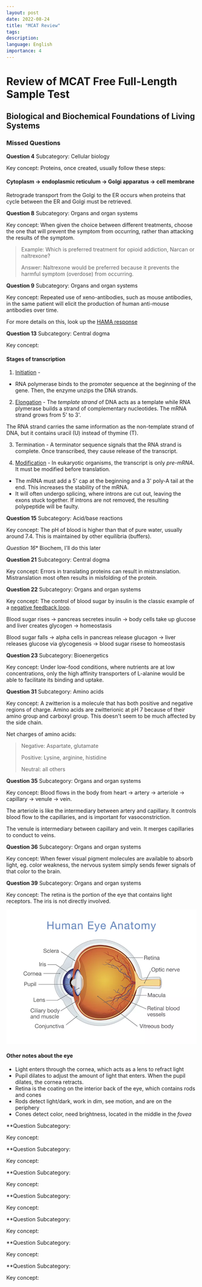 ```yaml
---
layout: post
date: 2022-08-24
title: "MCAT Review"
tags: 
description: 
language: English
importance: 4
---
```

# Review of MCAT Free Full-Length Sample Test

## Biological and Biochemical Foundations of Living Systems

### Missed Questions

**Question 4**
Subcategory: Cellular biology

Key concept: Proteins, once created, usually follow these steps: 

#### Cytoplasm -> endoplasmic reticulum -> Golgi apparatus -> cell membrane

Retrograde transport from the Golgi to the ER occurs when proteins that cycle between the ER and Golgi must be retrieved.

**Question 8**
Subcategory: Organs and organ systems

Key concept: When given the choice between different treatments, choose the one that will prevent the symptom from occurring, rather than attacking the results of the symptom.

>Example: Which is preferred treatment for opioid addiction, Narcan or naltrexone?
>
>Answer: Naltrexone would be preferred because it prevents the harmful symptom (overdose) from occurring.

**Question 9**
Subcategory: Organs and organ systems

Key concept: Repeated use of xeno-antibodies, such as mouse antibodies, in the same patient will elicit the production of human anti-mouse antibodies over time.

For more details on this, look up the [HAMA response](https://en.wikipedia.org/wiki/Human_anti-mouse_antibody)

**Question 13**
Subcategory: Central dogma

Key concept: 

#### Stages of transcription

1. [Initiation](https://cdn.kastatic.org/ka-perseus-images/22a15818999b09a1ba58a9abaadfe1045c93d2f4.png) -
- RNA polymerase binds to the promoter sequence at the beginning of the gene.
Then, the enzyme unzips the DNA strands.

2. [Elongation](https://cdn.kastatic.org/ka-perseus-images/1da89713b9aa8067742244d916749e72561bb3cc.png) - 
The *template strand* of DNA acts as a template while RNA plymerase builds a strand of complementary nucleotides.
The mRNA strand grows from 5' to 3'. 

The RNA strand carries the same information as the non-template strand of DNA, but it contains uracil (U) instead of thymine (T).

3. Termination - A terminator sequence signals that the RNA strand is complete. Once transcribed, they cause release of the transcript.

4. [Modification](https://cdn.kastatic.org/ka-perseus-images/63dbd2d4d2bbdba7861bd7d904113e4364adf71b.png) - 
In eukaryotic organisms, the transcript is only *pre-mRNA*. It must be modified before translation.

 - The mRNA must add a 5' cap at the beginning and a 3' poly-A tail at the end.
 This increases the stability of the mRNA.
 - It will often undergo splicing, where introns are cut out, leaving the exons stuck together.
 If introns are not removed, the resulting polypeptide will be faulty.
		
**Question 15**
Subcategory: Acid/base reactions

Key concept: The pH of blood is higher than that of pure water, usually around 7.4. This is maintained by other equilibria (buffers).

*Question 16**
Biochem, I'll do this later

**Question 21**
Subcategory: Central dogma

Key concept: Errors in translating proteins can result in mistranslation. Mistranslation most often results in misfolding of the protein.

**Question 22**
Subcategory: Organs and organ systems

Key concept: The control of blood sugar by insulin is the classic example of a [negative feedback loop](https://bio.libretexts.org/@api/deki/files/15807/glucose_feedback.png?revision=1).

Blood sugar rises -> pancreas secretes insulin -> body cells take up glucose and liver creates glycogen -> homeostasis

Blood sugar falls -> alpha cells in pancreas release glucagon -> liver releases glucose via glycogenesis -> blood sugar risese to homeostasis

**Question 23**
Subcategory: Bioenergetics

Key concept: Under low-food conditions, where nutrients are at low concentrations, only the high affinity transporters of L-alanine would be able to facilitate its binding and uptake.

**Question 31**
Subcategory: Amino acids

Key concept: A zwitterion is a molecule that has both positive and negative regions of charge. Amino acids are zwitterionic at pH 7 because of their amino group and carboxyl group. This doesn't seem to be much affected by the side chain.

Net charges of amino acids:
> Negative: Aspartate, glutamate
>
> Positive: Lysine, arginine, histidine
>
> Neutral: all others

**Question 35**
Subcategory: Organs and organ systems

Key concept: Blood flows in the body from heart -> artery -> arteriole -> capillary -> venule -> vein.

The arteriole is like the intermediary between artery and capillary. It controls blood flow to the capillaries, and is important for vasoconstriction. 

The venule is intermediary between capillary and vein. It merges capillaries to conduct to veins.

**Question 36**
Subcategory: Organs and organ systems

Key concept: When fewer visual pigment molecules are available to absorb light, eg. color weakness, the nervous system simply sends fewer signals of that color to the brain.

**Question 39**
Subcategory: Organs and organ systems

Key concept: The retina is the portion of the eye that contains light receptors. The iris is not directly involved. 

![](MCAT-materials/eye.png)

#### Other notes about the eye
- Light enters through the cornea, which acts as a lens to refract light
- Pupil dilates to adjust the amount of light that enters. When the pupil dilates, the cornea retracts.
- Retina is the coating on the interior back of the eye, which contains rods and cones
- Rods detect light/dark, work in dim, see motion, and are on the periphery
- Cones detect color, need brightness, located in the middle in the *fovea*

**Question 
Subcategory: 

Key concept:

**Question 
Subcategory: 

Key concept:

**Question 
Subcategory: 

Key concept:

**Question 
Subcategory: 

Key concept:

**Question 
Subcategory: 

Key concept:

**Question 
Subcategory: 

Key concept:

**Question 
Subcategory: 

Key concept:
